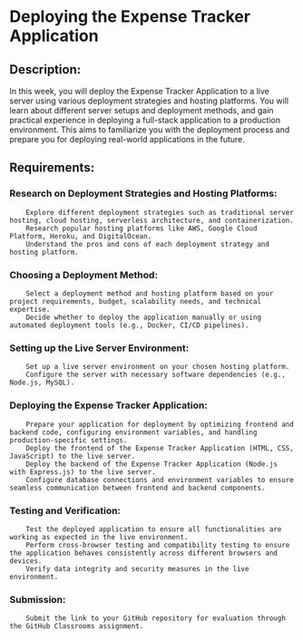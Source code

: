 # Deploying the Expense Tracker Application

## Description:
In this week, you will deploy the Expense Tracker Application to a live server using various deployment strategies and hosting platforms. You will learn about different server setups and deployment methods, and gain practical experience in deploying a full-stack application to a production environment. This aims to familiarize you with the deployment process and prepare you for deploying real-world applications in the future.

## Requirements:

### Research on Deployment Strategies and Hosting Platforms:
        Explore different deployment strategies such as traditional server hosting, cloud hosting, serverless architecture, and containerization.
        Research popular hosting platforms like AWS, Google Cloud Platform, Heroku, and DigitalOcean.
        Understand the pros and cons of each deployment strategy and hosting platform.

### Choosing a Deployment Method:
        Select a deployment method and hosting platform based on your project requirements, budget, scalability needs, and technical expertise.
        Decide whether to deploy the application manually or using automated deployment tools (e.g., Docker, CI/CD pipelines).

### Setting up the Live Server Environment:
        Set up a live server environment on your chosen hosting platform.
        Configure the server with necessary software dependencies (e.g., Node.js, MySQL).

### Deploying the Expense Tracker Application:
        Prepare your application for deployment by optimizing frontend and backend code, configuring environment variables, and handling production-specific settings.
        Deploy the frontend of the Expense Tracker Application (HTML, CSS, JavaScript) to the live server.
        Deploy the backend of the Expense Tracker Application (Node.js with Express.js) to the live server.
        Configure database connections and environment variables to ensure seamless communication between frontend and backend components.

### Testing and Verification:
        Test the deployed application to ensure all functionalities are working as expected in the live environment.
        Perform cross-browser testing and compatibility testing to ensure the application behaves consistently across different browsers and devices.
        Verify data integrity and security measures in the live environment.

### Submission:
        Submit the link to your GitHub repository for evaluation through the GitHub Classrooms assignment.
